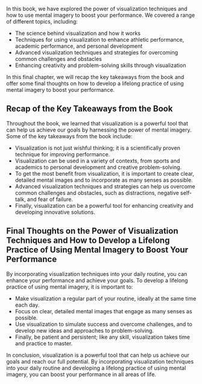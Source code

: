 
In this book, we have explored the power of visualization techniques and how to use mental imagery to boost your performance. We covered a range of different topics, including:

* The science behind visualization and how it works
* Techniques for using visualization to enhance athletic performance, academic performance, and personal development
* Advanced visualization techniques and strategies for overcoming common challenges and obstacles
* Enhancing creativity and problem-solving skills through visualization

In this final chapter, we will recap the key takeaways from the book and offer some final thoughts on how to develop a lifelong practice of using mental imagery to boost your performance.

Recap of the Key Takeaways from the Book
----------------------------------------

Throughout the book, we learned that visualization is a powerful tool that can help us achieve our goals by harnessing the power of mental imagery. Some of the key takeaways from the book include:

* Visualization is not just wishful thinking; it is a scientifically proven technique for improving performance.
* Visualization can be used in a variety of contexts, from sports and academics to personal development and creative problem-solving.
* To get the most benefit from visualization, it is important to create clear, detailed mental images and to incorporate as many senses as possible.
* Advanced visualization techniques and strategies can help us overcome common challenges and obstacles, such as distractions, negative self-talk, and fear of failure.
* Finally, visualization can be a powerful tool for enhancing creativity and developing innovative solutions.

Final Thoughts on the Power of Visualization Techniques and How to Develop a Lifelong Practice of Using Mental Imagery to Boost Your Performance
------------------------------------------------------------------------------------------------------------------------------------------------

By incorporating visualization techniques into your daily routine, you can enhance your performance and achieve your goals. To develop a lifelong practice of using mental imagery, it is important to:

* Make visualization a regular part of your routine, ideally at the same time each day.
* Focus on clear, detailed mental images that engage as many senses as possible.
* Use visualization to simulate success and overcome challenges, and to develop new ideas and approaches to problem-solving.
* Finally, be patient and persistent; like any skill, visualization takes time and practice to master.

In conclusion, visualization is a powerful tool that can help us achieve our goals and reach our full potential. By incorporating visualization techniques into your daily routine and developing a lifelong practice of using mental imagery, you can boost your performance in all areas of life.